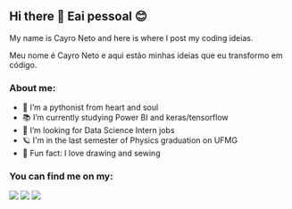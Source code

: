 ## Hi there 👋 Eai pessoal 😊

My name is Cayro Neto and here is where I post my coding ideias. 

Meu nome é Cayro Neto e aqui estão minhas ideias que eu transformo em código.

### About me:

- 🐍 I’m a pythonist from heart and soul
- 📚 I’m currently studying Power BI and keras/tensorflow
- 🔭 I’m looking for Data Science Intern jobs
- 🪐 I'm in the last semester of Physics graduation on UFMG
- 🎈 Fun fact: I love drawing and sewing

### You can find me on my:

[<img src="https://img.shields.io/badge/Medium-12100E?style=for-the-badge&logo=medium&logoColor=white" />][medium]
[<img src="https://img.shields.io/badge/LinkedIn-0077B5?style=for-the-badge&logo=linkedin&logoColor=white" />][linkedin]
[<img src="https://img.shields.io/badge/Instagram-E4405F?style=for-the-badge&logo=instagram&logoColor=white" />][instagram]


[medium]: https://cyaneto.medium.com/
[linkedin]:https://www.linkedin.com/in/cayro-neto/
[instagram]: https://instagram.com/cyanet.o

<!--



**cyaneto/cyaneto** is a ✨ _special_ ✨ repository because its `README.md` (this file) appears on your GitHub profile.

Here are some ideas to get you started:

- 🔭 I’m currently working on ...
- 🌱 I’m currently learning ...
- 👯 I’m looking to collaborate on ...
- 🤔 I’m looking for help with ...
- 💬 Ask me about ...
- 📫 How to reach me: ...
- 😄 Pronouns: ...
- ⚡ Fun fact: ...
-->
